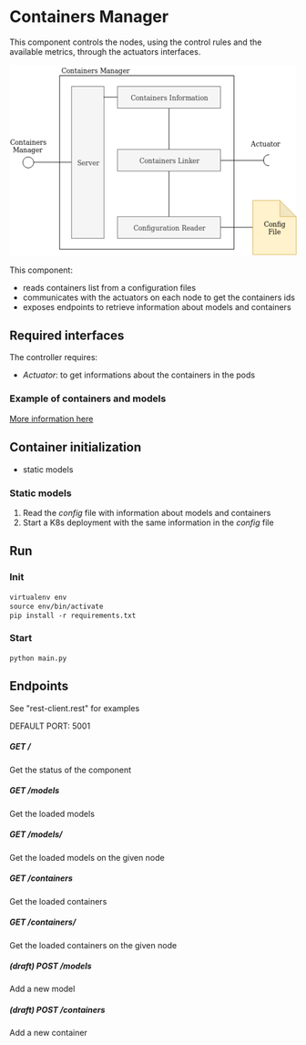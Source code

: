 # Containers Manager
This component controls the nodes, using the control rules and the available metrics, through the actuators interfaces.

<img src="../../doc/img/ContainersManagerView.png">

This component:

- reads containers list from a configuration files
- communicates with the actuators on each node to get the containers ids
- exposes endpoints to retrieve information about models and containers

## Required interfaces
The controller requires:

- *Actuator*: to get informations about the containers in the pods


### Example of containers and models
[More information here](../common/)


## Container initialization
- static models

### Static models
1. Read the *config* file with information about models and containers
2. Start a K8s deployment with the same information in the *config* file


## Run
### Init
```
virtualenv env
source env/bin/activate
pip install -r requirements.txt
```
### Start
```
python main.py
```

## Endpoints
See "rest-client.rest" for examples 

DEFAULT PORT: 5001

##### GET /
Get the status of the component

##### GET /models
Get the loaded models

##### GET /models/<node>
Get the loaded models on the given node

##### GET /containers
Get the loaded containers

##### GET /containers/<node>
Get the loaded containers on the given node

##### (draft) POST /models
Add a new model

##### (draft) POST /containers
Add a new container



